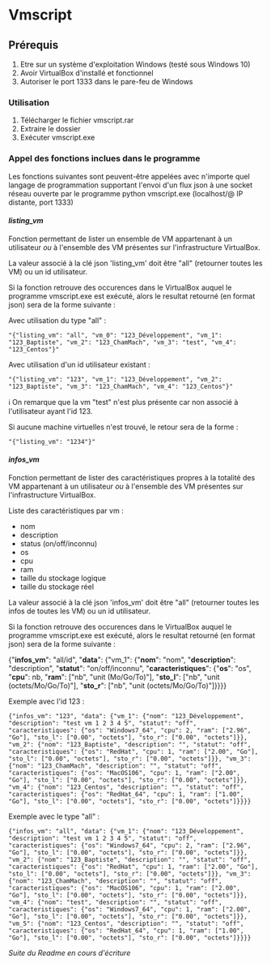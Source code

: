 # Vmscript

## Prérequis

1. Etre sur un système d'exploitation Windows (testé sous Windows 10)
2. Avoir VirtualBox d'installé et fonctionnel
3. Autoriser le port 1333 dans le pare-feu de Windows

### Utilisation

1. Télécharger le fichier vmscript.rar
2. Extraire le dossier
3. Exécuter vmscript.exe

### Appel des fonctions inclues dans le programme

Les fonctions suivantes sont peuvent-être appelées avec n'importe quel langage de programmation supportant l'envoi d'un flux json à une socket réseau ouverte par le programme python vmscript.exe (localhost/@ IP distante, port 1333)

#### *listing_vm*

Fonction permettant de lister un ensemble de VM appartenant à un utilisateur *ou* à l'ensemble des VM présentes sur l'infrastructure VirtualBox.

La valeur associé à la clé json 'listing_vm' doit être "all" (retourner toutes les VM) ou un id utilisateur.

Si la fonction retrouve des occurences dans le VirtualBox auquel le programme vmscript.exe est exécuté, alors le resultat retourné (en format json) sera de la forme suivante :

Avec utilisation du type "all" :

```
"{"listing_vm": "all", "vm_0": "123_Développement", "vm_1": "123_Baptiste", "vm_2": "123_ChamMach", "vm_3": "test", "vm_4": "123_Centos"}"
```

Avec utilisation d'un id utilisateur existant :

```
"{"listing_vm": "123", "vm_1": "123_Développement", "vm_2": "123_Baptiste", "vm_3": "123_ChamMach", "vm_4": "123_Centos"}"
```

:information_source: On remarque que la vm "test" n'est plus présente car non associé à l'utilisateur ayant l'id 123.

Si aucune machine virtuelles n'est trouvé, le retour sera de la forme :

```
"{"listing_vm": "1234"}"
```

#### *infos_vm*

Fonction permettant de lister des caractéristiques propres à la totalité des VM appartenant à un utilisateur *ou* à l'ensemble des VM présentes sur l'infrastructure VirtualBox.

Liste des caractéristiques par vm :

- nom
- description
- status (on/off/inconnu)
- os
- cpu
- ram
- taille du stockage logique
- taille du stockage réel


La valeur associé à la clé json 'infos_vm' doit être "all" (retourner toutes les infos de toutes les VM) ou un id utilisateur.

Si la fonction retrouve des occurences dans le VirtualBox auquel le programme vmscript.exe est exécuté, alors le resultat retourné (en format json) sera de la forme suivante :

{"**infos_vm**": "all/id", "**data**": {"vm_1": {"**nom**": "nom", "**description**": "description", "**statut**": "on/off/inconnu", "**caracteristiques**": {"**os**": "os", "**cpu**": nb, "**ram**": ["nb", "unit (Mo/Go/To)"], "**sto_l**": ["nb", "unit (octets/Mo/Go/To)"], "**sto_r**": ["nb", "unit (octets/Mo/Go/To)"]}}}}

Exemple avec l'id 123 :

```
{"infos_vm": "123", "data": {"vm_1": {"nom": "123_Développement", "description": "test vm 1 2 3 4 5", "statut": "off", "caracteristiques": {"os": "Windows7_64", "cpu": 2, "ram": ["2.96", "Go"], "sto_l": ["0.00", "octets"], "sto_r": ["0.00", "octets"]}}, "vm_2": {"nom": "123_Baptiste", "description": "", "statut": "off", "caracteristiques": {"os": "RedHat", "cpu": 1, "ram": ["2.00", "Go"], "sto_l": ["0.00", "octets"], "sto_r": ["0.00", "octets"]}}, "vm_3": {"nom": "123_ChamMach", "description": "", "statut": "off", "caracteristiques": {"os": "MacOS106", "cpu": 1, "ram": ["2.00", "Go"], "sto_l": ["0.00", "octets"], "sto_r": ["0.00", "octets"]}}, "vm_4": {"nom": "123_Centos", "description": "", "statut": "off", "caracteristiques": {"os": "RedHat_64", "cpu": 1, "ram": ["1.00", "Go"], "sto_l": ["0.00", "octets"], "sto_r": ["0.00", "octets"]}}}}
```

Exemple avec le type "all" :

```
{"infos_vm": "all", "data": {"vm_1": {"nom": "123_Développement", "description": "test vm 1 2 3 4 5", "statut": "off", "caracteristiques": {"os": "Windows7_64", "cpu": 2, "ram": ["2.96", "Go"], "sto_l": ["0.00", "octets"], "sto_r": ["0.00", "octets"]}}, "vm_2": {"nom": "123_Baptiste", "description": "", "statut": "off", "caracteristiques": {"os": "RedHat", "cpu": 1, "ram": ["2.00", "Go"], "sto_l": ["0.00", "octets"], "sto_r": ["0.00", "octets"]}}, "vm_3": {"nom": "123_ChamMach", "description": "", "statut": "off", "caracteristiques": {"os": "MacOS106", "cpu": 1, "ram": ["2.00", "Go"], "sto_l": ["0.00", "octets"], "sto_r": ["0.00", "octets"]}}, "vm_4": {"nom": "test", "description": "", "statut": "off", "caracteristiques": {"os": "Windows7_64", "cpu": 1, "ram": ["2.00", "Go"], "sto_l": ["0.00", "octets"], "sto_r": ["0.00", "octets"]}}, "vm_5": {"nom": "123_Centos", "description": "", "statut": "off", "caracteristiques": {"os": "RedHat_64", "cpu": 1, "ram": ["1.00", "Go"], "sto_l": ["0.00", "octets"], "sto_r": ["0.00", "octets"]}}}}
```

*Suite du Readme en cours d'écriture*
